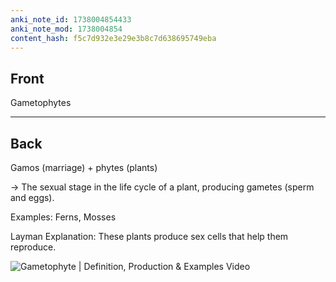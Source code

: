 ```yaml
---
anki_note_id: 1738004854433
anki_note_mod: 1738004854
content_hash: f5c7d932e3e29e3b8c7d638695749eba
---
```


## Front

Gametophytes

<hr/>

## Back

Gamos (marriage) + phytes (plants)

→ The sexual stage in the life cycle of a plant, producing gametes (sperm and eggs).

Examples: Ferns, Mosses

Layman Explanation: These plants produce sex cells that help them reproduce.

![Gametophyte | Definition, Production & Examples Video](1dvzav60mx.jpg)